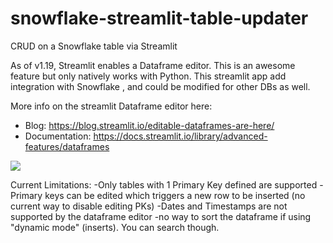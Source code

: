 # snowflake-streamlit-table-updater
CRUD on a Snowflake table via Streamlit

As of v1.19, Streamlit enables a Dataframe editor. This is an awesome feature but only natively works with Python. This streamlit app add integration with Snowflake , and could be modified for other DBs as well.

More info on the streamlit Dataframe editor here: 
 - Blog: https://blog.streamlit.io/editable-dataframes-are-here/ 
 - Documentation: https://docs.streamlit.io/library/advanced-features/dataframes
 
 
 ![](https://blog.streamlit.io/content/images/2023/02/data-editor-add-delete-10.44.28-AM-1.gif)

Current Limitations:
 -Only tables with 1 Primary Key defined are supported 
 -Primary keys can be edited which triggers a new row to be inserted (no current way to disable editing PKs)
 -Dates and Timestamps are not supported by the dataframe editor 
 -no way to sort the dataframe if using "dynamic mode" (inserts). You can search though. 
